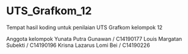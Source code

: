 # UTS_Grafkom_12
Tempat hasil koding untuk penilaian UTS Grafkom kelompok 12

Anggota kelompok
Yunata Putra Gunawan      /     C14190177
Louis Margatan Subekti    /     C14190196
Krisna Lazarus Lomi Bei   /     C14190226
